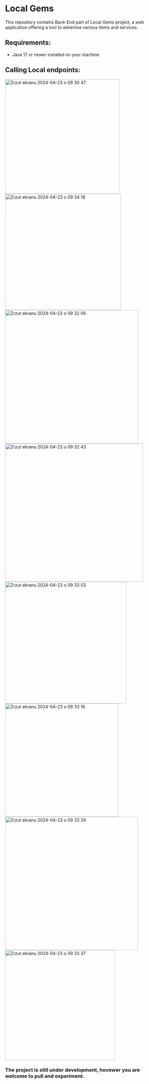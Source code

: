 # Local Gems

This repository contains Back-End part of Local Gems project, a web application offering a tool to advertise various items and services.

## Requirements:
* Java 17 or newer installed on your machine

## Calling Local endpoints:

<img width="374" alt="Zrzut ekranu 2024-04-23 o 09 30 47" src="https://github.com/KorzybskiEmil/LocalGems/assets/128095215/59132d3e-f86d-4b86-bc02-7482386bd023">                             
<img width="379" alt="Zrzut ekranu 2024-04-23 o 09 34 18" src="https://github.com/KorzybskiEmil/LocalGems/assets/128095215/e3e9baa0-ab97-4b13-8bb9-18df14b11cf4">
<img width="436" alt="Zrzut ekranu 2024-04-23 o 09 32 06" src="https://github.com/KorzybskiEmil/LocalGems/assets/128095215/679ba09f-b4a4-478e-8bbe-11cab64018c5">
<img width="451" alt="Zrzut ekranu 2024-04-23 o 09 32 43" src="https://github.com/KorzybskiEmil/LocalGems/assets/128095215/4d1b9569-2120-4d50-a78e-aaa0b13bc11b">
<img width="397" alt="Zrzut ekranu 2024-04-23 o 09 33 03" src="https://github.com/KorzybskiEmil/LocalGems/assets/128095215/7bbcb1db-c62d-4bb4-8f3e-6a00630c9b57">
<img width="370" alt="Zrzut ekranu 2024-04-23 o 09 33 16" src="https://github.com/KorzybskiEmil/LocalGems/assets/128095215/e687d2f1-44e4-4011-9545-8d5bf0042a94">
<img width="435" alt="Zrzut ekranu 2024-04-23 o 09 33 29" src="https://github.com/KorzybskiEmil/LocalGems/assets/128095215/ad528cb7-c201-4632-ba83-a2b7674ef2b0">
<img width="359" alt="Zrzut ekranu 2024-04-23 o 09 33 37" src="https://github.com/KorzybskiEmil/LocalGems/assets/128095215/268afb3c-4461-4f73-8290-337e38ad84de">

### The project is still under development, hovewer you are welcome to pull and experiment.
